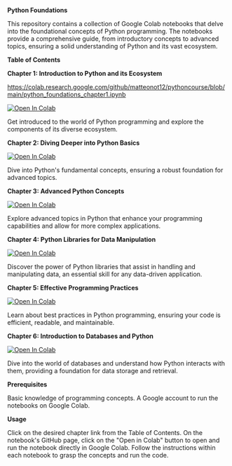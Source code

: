 **Python Foundations**

This repository contains a collection of Google Colab notebooks that delve into the foundational concepts of Python programming. The notebooks provide a comprehensive guide, from introductory concepts to advanced topics, ensuring a solid understanding of Python and its vast ecosystem.

**Table of Contents**



**Chapter 1: Introduction to Python and its Ecosystem**

https://colab.research.google.com/github/matteonot12/pythoncourse/blob/main/python_foundations_chapter1.ipynb


[![Open In Colab](https://colab.research.google.com/assets/colab-badge.svg)](https://github.com/matteonot12/pythoncourse/blob/main/python_foundations_chapter1.ipynb)

Get introduced to the world of Python programming and explore the components of its diverse ecosystem.



**Chapter 2: Diving Deeper into Python Basics**

[![Open In Colab](https://colab.research.google.com/assets/colab-badge.svg)](https://github.com/matteonot12/pythoncourse/blob/main/python_foundations_chapter2.ipynb)


Dive into Python's fundamental concepts, ensuring a robust foundation for advanced topics.



**Chapter 3: Advanced Python Concepts**

[![Open In Colab](https://colab.research.google.com/assets/colab-badge.svg)](https://github.com/matteonot12/pythoncourse/blob/main/python_foundations_chapter3.ipynb)

Explore advanced topics in Python that enhance your programming capabilities and allow for more complex applications.



**Chapter 4: Python Libraries for Data Manipulation**

[![Open In Colab](https://colab.research.google.com/assets/colab-badge.svg)](https://github.com/matteonot12/pythoncourse/blob/main/python_foundations_chapter4.ipynb)

Discover the power of Python libraries that assist in handling and manipulating data, an essential skill for any data-driven application.



**Chapter 5: Effective Programming Practices**

[![Open In Colab](https://colab.research.google.com/assets/colab-badge.svg)](https://github.com/matteonot12/pythoncourse/blob/main/python_foundations_chapter5.ipynb)

Learn about best practices in Python programming, ensuring your code is efficient, readable, and maintainable.



**Chapter 6: Introduction to Databases and Python**

[![Open In Colab](https://colab.research.google.com/assets/colab-badge.svg)](https://github.com/matteonot12/pythoncourse/blob/main/python_foundations_chapter6.ipynb)

Dive into the world of databases and understand how Python interacts with them, providing a foundation for data storage and retrieval.



**Prerequisites**


Basic knowledge of programming concepts.
A Google account to run the notebooks on Google Colab.



**Usage**


Click on the desired chapter link from the Table of Contents.
On the notebook's GitHub page, click on the "Open in Colab" button to open and run the notebook directly in Google Colab.
Follow the instructions within each notebook to grasp the concepts and run the code.
